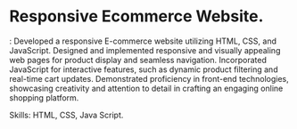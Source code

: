  # Responsive Ecommerce Website.

: Developed a responsive E-commerce website utilizing HTML, CSS, and JavaScript. 
Designed and implemented responsive and visually appealing web pages for product display and 
seamless navigation. Incorporated JavaScript for interactive features, such as dynamic product 
filtering and real-time cart updates. Demonstrated proficiency in front-end technologies, showcasing 
creativity and attention to detail in crafting an engaging online shopping platform. 

Skills: HTML, CSS, Java Script.


 
